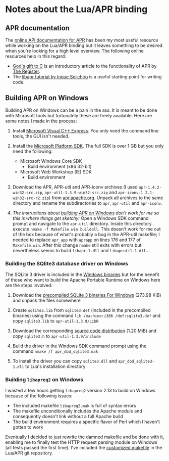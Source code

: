 # Notes about the Lua/APR binding

## APR documentation

The [online API documentation for APR](http://apr.apache.org/docs/apr/trunk/modules.html) has been my most useful resource while working on the Lua/APR binding but it leaves something to be desired when you're looking for a high level overview. The following online resources help in this regard:

 * [God's gift to C](http://www.theregister.co.uk/2006/04/27/gift_to_c/) is an introductory article to the functionality of APR by [The Register](http://www.theregister.co.uk/).
 * The [libapr tutorial by Inoue Seiichiro](http://dev.ariel-networks.com/apr/apr-tutorial/html/apr-tutorial.html) is a useful starting point for writing code.

## Building APR on Windows

Building APR on Windows can be a pain in the ass. It is meant to be done with Microsoft tools but fortunately these are freely available. Here are some notes I made in the process:

 1. Install [Microsoft Visual C++ Express](http://www.microsoft.com/express/Downloads/#2010-Visual-CPP). You only need the command line tools, the GUI isn't needed.

 2. Install the [Microsoft Platform SDK](http://en.wikipedia.org/wiki/Microsoft_Windows_SDK#Obtaining_the_SDK). The full SDK is over 1 GB but you only need the following:

    * Microsoft Windows Core SDK
      * Build environment (x86 32-bit)
    * Microsoft Web Workshop (IE) SDK
      * Build environment

 3. Download the APR, APR-util and APR-iconv archives (I used `apr-1.4.2-win32-src.zip`, `apr-util-1.3.9-win32-src.zip` and `apr-iconv-1.2.1-win32-src-r2.zip`) from [apr.apache.org](http://apr.apache.org/). Unpack all archives to the same directory and rename the subdirectories to `apr`, `apr-util` and `apr-iconv`.

 4. *The instructions about [building APR on Windows](http://apr.apache.org/compiling_win32.html) don't work for me so this is where things get sketchy:* Open a Windows SDK command prompt and navigate to the `apr-util` directory. Inside this directory execute `nmake -f Makefile.win buildall`. This doesn't work for me out of the box because of what's probably a bug in the APR-util makefile; I needed to replace `apr_app` with `aprapp` on lines 176 and 177 of `Makefile.win`. After this change `nmake` still exits with errors but nevertheless seems to build `libapr-1.dll` and `libaprutil-1.dll`...

### Building the SQlite3 database driver on Windows

The SQLite 3 driver is included in the [Windows binaries](http://github.com/downloads/xolox/lua-apr/lua-apr-0.11-win32.zip) but for the benefit of those who want to build the Apache Portable Runtime on Windows here are the steps involved:

 1. Download the [precompiled SQLite 3 binaries For Windows](http://www.sqlite.org/sqlite-dll-win32-x86-3070400.zip) (273.98 KiB) and unpack the files somewhere

 2. Create `sqlite3.lib` from `sqlite3.def` (included in the precompiled binaries) using the command `lib /machine:i386 /def:sqlite3.def` and copy `sqlite3.lib` to `apr-util-1.3.9/LibR`

 3. Download the corresponding [source code distribution](http://www.sqlite.org/sqlite-preprocessed-3070400.zip) (1.20 MiB) and copy `sqlite3.h` to `apr-util-1.3.9/include`

 4. Build the driver in the Windows SDK command prompt using the command `nmake /f apr_dbd_sqlite3.mak`

 5. To install the driver you can copy `sqlite3.dll` and `apr_dbd_sqlite3-1.dll` to Lua's installation directory

### Building `libapreq2` on Windows

I wasted a few hours getting `libapreq2` version 2.13 to build on Windows because of the following issues:

 * The included makefile `libapreq2.mak` is full of syntax errors
 * The makefile unconditionally includes the Apache module and consequently doesn't link without a full Apache build
 * The build environment requires a specific flavor of Perl which I haven't gotten to work

Eventually I decided to just rewrite the damned makefile and be done with it, enabling me to finally test the HTTP request parsing module on Windows (all tests passed the first time). I've included the [customized makefile](https://github.com/xolox/lua-apr/blob/master/etc/libapreq2.mak) in the Lua/APR git repository.
